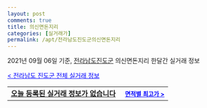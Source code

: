 ```yaml
---
layout: post
comments: true
title: 의신면돈지리
categories: [실거래가]
permalink: /apt/전라남도진도군의신면돈지리
---
```


2021년 09월 06일 기준, <a href="/apt/전라남도진도군">전라남도진도군</a> 의신면돈지리 한달간 실거래 정보

<a style="color: blue;" href="/apt/전라남도진도군">< 전라남도 진도군 전체 실거래 정보</a>
<!---- start ---->
<table>
  <tr>
    <td colspan="4" style="font-weight: bold;"><a href="/apt/전라남도진도군의신면돈지리{name_without_space}">오늘 등록된 실거래 정보가 없습니다</a> &nbsp;&nbsp;&nbsp; <a style="color: blue; font-size: smaller;" href="/apt/전라남도진도군의신면돈지리{name_without_space}">면적별 최고가 ></a></td>
  </tr>
    
</table>
<!---- end ---->
    